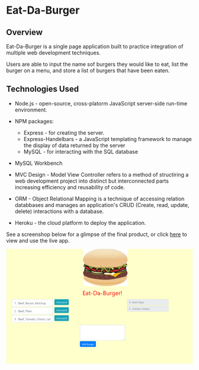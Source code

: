# Eat-Da-Burger

## Overview

Eat-Da-Burger is a single page application built to practice integration of multiple web development techniques.

Users are able to input the name sof burgers they would like to eat, list the burger on a menu, and store a list of burgers that have been eaten.

## Technologies Used

* Node.js - open-source, cross-platorm JavaScript server-side run-time environment.

* NPM packages:
  * Express - for creating the server.
  * Express-Handelbars - a JavaScript templating framework to manage the display of data returned by the server
  * MySQL - for interacting with the SQL database

* MySQL Workbench

* MVC Design - Model View Controller refers to a method of structiring a web development project into distinct but interconnected parts increasing efficiency and reusability of code.

* ORM - Object Relational Mapping is a technique of accessing relation databbases and manages an application's CRUD (Create, read, update, delete) interactions with a database.

* Heroku - the cloud platform to deploy the application.

See a screenshop below for a glimpse of the final product, or click [here](https://desolate-ravine-10850.herokuapp.com/) to view and use the live app.

![Screenshot](./public/assets/img/Capture.png)
